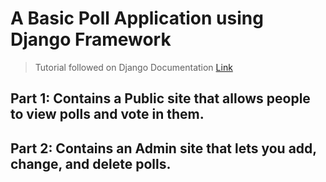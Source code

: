 # A Basic Poll Application using Django Framework 
> Tutorial followed on Django Documentation [Link](https://docs.djangoproject.com/en/1.11/intro/tutorial01/)
## Part 1: Contains a Public site that allows people to view polls and vote in them.
## Part 2: Contains an Admin site that lets you add, change, and delete polls.
